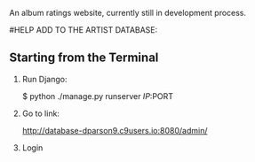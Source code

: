
An album ratings website, currently still in development process. 

#HELP ADD TO THE ARTIST DATABASE:


## Starting from the Terminal


1) Run Django:

    $ python ./manage.py runserver $IP:$PORT
    
2) Go to link: 

    http://database-dparson9.c9users.io:8080/admin/
    
3) Login 
                
                
